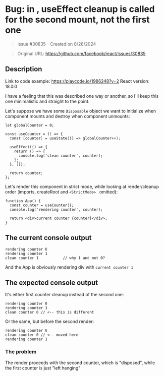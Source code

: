 # Bug: in <StrictMode>, useEffect cleanup is called for the second mount, not the first one

> Issue #30835 - Created on 8/28/2024

> Original URL: https://github.com/facebook/react/issues/30835

## Description

Link to code example: https://playcode.io/1986248?v=2
React version: 18.0.0

I have a feeling that this was described one way or another, so I'll keep this one minimalistic and straight to the point.

Let's suppose we have some `Disposable` object we want to initialize when component mounts and destroy when component unmounts:

```
let globalCounter = 0;

const useCounter = () => {
  const [counter] = useState(() => globalCounter++);

  useEffect(() => {
    return () => {
      console.log('clean counter', counter);
    };
  }, []);

  return counter;
};
```

Let's render this component in strict mode, while looking at render/cleanup order (imports, createRoot and `<StrictMode> ` omitted):

```
function App() {
  const counter = useCounter();
  console.log('rendering counter', counter);

  return <div>current counter {counter}</div>;
}
```

## The current console output
```
rendering counter 0
rendering counter 1
clean counter 1           // why 1 and not 0?
```

And the App is obviously rendering div with `current counter 1`

## The expected console output

It's either first counter cleanup instead of the second one:
```
rendering counter 0
rendering counter 1
clean counter 0 // <-- this is different
```

Or the same, but before the second render:
```
rendering counter 0
clean counter 0 // <-- moved here
rendering counter 1
```

### The problem
The render proceeds with the second counter, which is "disposed", while the first counter is just "left hanging"

